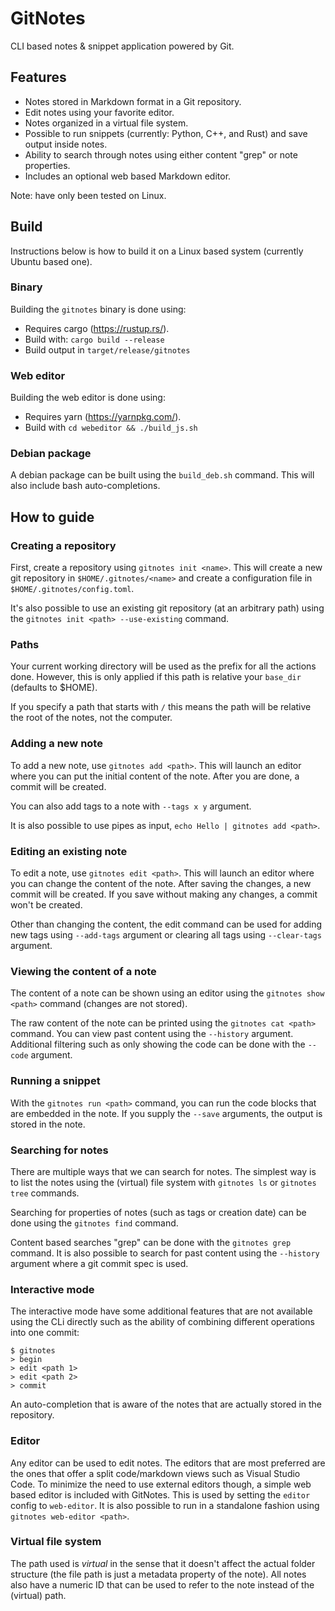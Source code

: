 # GitNotes
CLI based notes & snippet application powered by Git.

## Features
* Notes stored in Markdown format in a Git repository.
* Edit notes using your favorite editor.
* Notes organized in a virtual file system.
* Possible to run snippets (currently: Python, C++, and Rust) and save output inside notes.
* Ability to search through notes using either content "grep" or note properties.
* Includes an optional web based Markdown editor.

Note: have only been tested on Linux.

## Build
Instructions below is how to build it on a Linux based system (currently Ubuntu based one).

### Binary
Building the `gitnotes` binary is done using:

* Requires cargo (https://rustup.rs/).
* Build with: `cargo build --release`
* Build output in `target/release/gitnotes`

### Web editor
Building the web editor is done using:
* Requires yarn (https://yarnpkg.com/).
* Build with `cd webeditor && ./build_js.sh`

### Debian package
A debian package can be built using the `build_deb.sh` command. This will also include bash auto-completions.

## How to guide

### Creating a repository
First, create a repository using `gitnotes init <name>`. This will create a new git repository in `$HOME/.gitnotes/<name>` and create a configuration file in `$HOME/.gitnotes/config.toml`.

It's also possible to use an existing git repository (at an arbitrary path) using the `gitnotes init <path> --use-existing` command.

### Paths
Your current working directory will be used as the prefix for all the actions done. However, this is only applied if this path is relative your `base_dir` (defaults to $HOME).

If you specify a path that starts with `/` this means the path will be relative the root of the notes, not the computer.

### Adding a new note
To add a new note, use `gitnotes add <path>`. This will launch an editor where you can put the initial content of the note. After you are done, a commit will be created.

You can also add tags to a note with `--tags x y` argument.

It is also possible to use pipes as input, `echo Hello | gitnotes add <path>`.

### Editing an existing note
To edit a note, use `gitnotes edit <path>`. This will launch an editor where you can change the content of the note. After saving the changes, a new commit will be created. If you save without making any changes, a commit won't be created.

Other than changing the content, the edit command can be used for adding new tags using `--add-tags` argument or clearing all tags using `--clear-tags` argument.

### Viewing the content of a note
The content of a note can be shown using an editor using the `gitnotes show <path>` command (changes are not stored).

The raw content of the note can be printed using the `gitnotes cat <path>` command. You can view past content using the `--history` argument. Additional filtering such as only showing the code can be done with the `--code` argument.

### Running a snippet
With the `gitnotes run <path>` command, you can run the code blocks that are embedded in the note. If you supply the `--save` arguments, the output is stored in the note.

### Searching for notes
There are multiple ways that we can search for notes. The simplest way is to list the notes using the (virtual) file system with `gitnotes ls` or `gitnotes tree` commands. 

Searching for properties of notes (such as tags or creation date) can be done using the `gitnotes find` command.

Content based searches "grep" can be done with the `gitnotes grep` command. It is also possible to search for past content using the `--history` argument where a git commit spec is used.

### Interactive mode
The interactive mode have some additional features that are not available using the CLi directly such as the ability of combining different operations into one commit:

```
$ gitnotes
> begin
> edit <path 1>
> edit <path 2>
> commit
```

An auto-completion that is aware of the notes that are actually stored in the repository.

### Editor
Any editor can be used to edit notes. The editors that are most preferred are the ones that offer a split code/markdown views such as Visual Studio Code. To minimize the need to use external editors though, a simple web based editor is included with GitNotes. This is used by setting the `editor` config to `web-editor`. It is also possible to run in a standalone fashion using `gitnotes web-editor <path>`.

### Virtual file system
The path used is _virtual_ in the sense that it doesn't affect the actual folder structure (the file path is just a metadata property of the note). All notes also have a numeric ID that can be used to refer to the note instead of the (virtual) path.